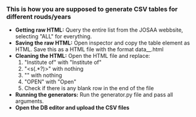 ### This is how you are supposed to generate CSV tables for different rouds/years

- **Getting raw HTML:** Query the entire list from the JOSAA webbsite, selecting "ALL" for everything.
- **Saving the raw HTML:** Open inspector and copy the table element as HTML. Save this as a HTML file with the format data_<year>_<round>.html
- **Cleaning the HTML:** Open the HTML file and replace:
    1. "Institute  of" with "Institute of"
    2. "<s(.*?)>" with nothing
    3. "</span>" with nothing
    4. "OPEN" with "Open"
    5. Check if there is any blank row in the end of the file
- **Running the generators:** Run the generator.py file and pass all arguments.
- **Open the DB editor and upload the CSV files**